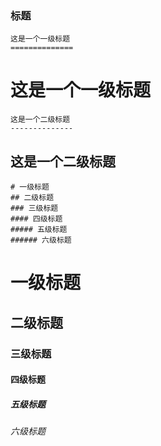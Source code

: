 ### 标题

```
这是一个一级标题
==============
```
这是一个一级标题
==============

```
这是一个二级标题
--------------
```
这是一个二级标题
--------------

```
# 一级标题
## 二级标题
### 三级标题
#### 四级标题
##### 五级标题
###### 六级标题
```

# 一级标题
## 二级标题
### 三级标题
#### 四级标题
##### 五级标题
###### 六级标题